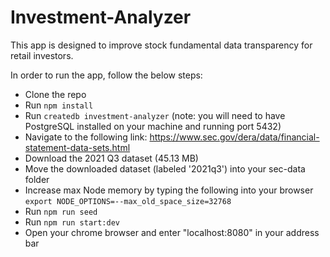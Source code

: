 # Investment-Analyzer

This app is designed to improve stock fundamental data transparency for retail investors.

In order to run the app, follow the below steps:

- Clone the repo
- Run `npm install`
- Run `createdb investment-analyzer` (note: you will need to have PostgreSQL installed on your machine and running port 5432)
- Navigate to the following link: https://www.sec.gov/dera/data/financial-statement-data-sets.html
- Download the 2021 Q3 dataset (45.13 MB)
- Move the downloaded dataset (labeled '2021q3') into your sec-data folder
- Increase max Node memory by typing the following into your browser `export NODE_OPTIONS=--max_old_space_size=32768`
- Run `npm run seed`
- Run `npm run start:dev`
- Open your chrome browser and enter "localhost:8080" in your address bar



